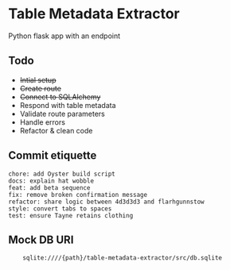 # Table Metadata Extractor

Python flask app with an endpoint

## Todo

- ~~Intial setup~~
- ~~Create route~~
- ~~Connect to SQLAlchemy~~
- Respond with table metadata
- Validate route parameters
- Handle errors
- Refactor & clean code

## Commit etiquette

```
chore: add Oyster build script
docs: explain hat wobble
feat: add beta sequence
fix: remove broken confirmation message
refactor: share logic between 4d3d3d3 and flarhgunnstow
style: convert tabs to spaces
test: ensure Tayne retains clothing
```

## Mock DB URI

```
    sqlite:////{path}/table-metadata-extractor/src/db.sqlite
```